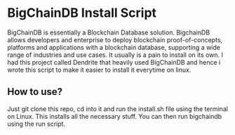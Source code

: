 # BigChainDB Install Script

BigChainDB is essentially a Blockchain Database solution. BigchainDB allows developers and enterprise to deploy blockchain proof-of-concepts, platforms and applications with a blockchain database, supporting a wide range of industries and use cases. It usually is a pain to install on its own. I had this project called Dendrite that heavily used BigChainDB and hence i wrote this script to make it easier to install it everytime on linux.

## How to use?
Just git clone this repo, cd into it and run the install.sh file using the terminal on Linux. This installs all the necessary stuff. You can then run bigchaindb using the run script.
